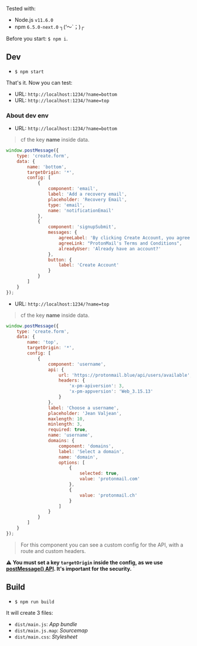 Tested with:
- Node.js `v11.6.0`
- npm `6.5.0-next.0` ┐(‘～`；)┌

Before you start: `$ npm i`.

## Dev

- `$ npm start`

That's it. Now you can test:
- URL: `http://localhost:1234/?name=bottom`
- URL: `http://localhost:1234/?name=top`

### About dev env

- URL: `http://localhost:1234/?name=bottom`

> cf the key **name** inside data.

```javascript
window.postMessage({
    type: 'create.form',
    data: {
        name: 'bottom',
        targetOrigin: '*',
        config: [
            {
                component: 'email',
                label: 'Add a recovery email',
                placeholder: 'Recovery Email',
                type: 'email',
                name: 'notificationEmail'
            },
            {
                component: 'signupSubmit',
                messages: {
                    agreeLabel: 'By clicking Create Account, you agree to abide by',
                    agreeLink: "ProtonMail's Terms and Conditions",
                    alreadyUser: 'Already have an account?'
                },
                button: {
                    label: 'Create Account'
                }
            }
        ]
    }
});
```

- URL: `http://localhost:1234/?name=top`

> cf the key **name** inside data.

```javascript
window.postMessage({
    type: 'create.form',
    data: {
        name: 'top',
        targetOrigin: '*',
        config: [
            {
                component: 'username',
                api: {
                    url: 'https://protonmail.blue/api/users/available',
                    headers: {
                        'x-pm-apiversion': 3,
                        'x-pm-appversion': 'Web_3.15.13'
                    }
                },
                label: 'Choose a username',
                placeholder: 'Jean Valjean',
                maxlength: 10,
                minlength: 3,
                required: true,
                name: 'username',
                domains: {
                    component: 'domains',
                    label: 'Select a domain',
                    name: 'domain',
                    options: [
                        {
                            selected: true,
                            value: 'protonmail.com'
                        },
                        {
                            value: 'protonmail.ch'
                        }
                    ]
                }
            }
        ]
    }
});
```

> For this component you can see a custom config for the API, with a route and custom headers.

:warning: **You must set a key `targetOrigin` inside the config, as we use [postMessage() API](https://developer.mozilla.org/en-US/docs/Web/API/Window/postMessage). It's important for the security.**
`

## Build

- `$ npm run build`

It will create 3 files:
- `dist/main.js`: _App bundle_
- `dist/main.js.map`: _Sourcemap_
- `dist/main.css`: _Stylesheet_
